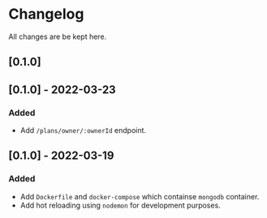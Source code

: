 # Changelog

All changes are be kept here.

## [0.1.0]

## [0.1.0] - 2022-03-23

### Added

- Add `/plans/owner/:ownerId` endpoint.

## [0.1.0] - 2022-03-19

### Added

- Add `Dockerfile` and `docker-compose` which containse `mongodb` container.
- Add hot reloading using `nodemon` for development purposes.
